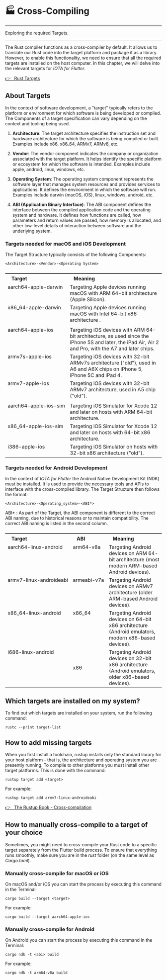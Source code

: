 # 🏭 Cross-Compiling

---

Exploring the required Targets.

---

The Rust compiler functions as a cross-compiler by default. It allows us to translate our Rust code into the target platform and package it as a library. However, to enable this functionality, we need to ensure that all the required targets are installed on the host computer. In this chapter, we will delve into the relevant targets for _IOTA for Flutter_.

<a href="https://doc.rust-lang.org/rustc/targets/index.html" target="_blank">👉 &nbsp; Rust Targets</a>

## About Targets

In the context of software development, a "target" typically refers to the platform or environment for which software is being developed or compiled. The Components of a target specification can vary depending on the context and tooling being used.

1. **Architecture**: The target architecture specifies the instruction set and hardware architecture for which the software is being compiled or built. Examples include x86, x86_64, ARMv7, ARMv8, etc.

2. **Vendor**: The vendor component indicates the company or organization associated with the target platform. It helps identify the specific platform or ecosystem for which the software is intended. Examples include apple, android, linux, windows, etc.

3. **Operating System**: The operating system component represents the software layer that manages system resources and provides services to applications. It defines the environment in which the software will run. Examples include darwin (macOS, iOS), linux, windows, android, etc.

4. **ABI (Application Binary Interface)**: The ABI component defines the interface between the compiled application code and the operating system and hardware. It defines how functions are called, how parameters and return values are passed, how memory is allocated, and other low-level details of interaction between software and the underlying system.

###

### Targets needed for macOS and iOS Development

The Target Structure typically consists of the following Components:

    <Architecture>-<Vendor>-<Operating System>

<table style="display: flex; justify-content: left;">
<tr><th style="text-align:left;padding:5px 20px;">Target</th><th style="text-align:left;padding:5px 20px;">Meaning</th></tr>
<tr><td style="white-space:nowrap;vertical-align:top;">aarch64-apple-darwin</td>
<td>Targeting Apple devices running macOS with ARM 64-bit architecture (Apple Silicon).</td></tr>
<tr><td style="white-space:nowrap;vertical-align:top;">x86_64-apple-darwin</td>
<td>Targeting Apple devices running macOS with Intel 64-bit x86 architecture .</td></tr>
<tr><td style="white-space:nowrap;vertical-align:top;"></td>
<td></td></tr>
<tr><td style="white-space:nowrap;vertical-align:top;">aarch64-apple-ios</td>
<td>Targeting iOS devices with ARM 64-bit architecture, as used since the iPhone 5S and later, the iPad Air, Air 2 and Pro, with the A7 and later chips.</td></tr>
<tr><td style="white-space:nowrap;vertical-align:top;">armv7s-apple-ios</td>
<td>Targeting iOS devices with 32-bit ARMv7s architecture ("old"), used in A6 and A6X chips on iPhone 5, iPhone 5C and iPad 4.</td></tr>
<tr><td style="white-space:nowrap;vertical-align:top;">armv7-apple-ios</td>
<td>Targeting iOS devices with 32-bit ARMv7 architecture, used in A5 chip ("old").</td></tr>
<tr><td style="white-space:nowrap;vertical-align:top;"></td>
<td></td></tr>
<tr><td style="white-space:nowrap;vertical-align:top;">aarch64-apple-ios-sim</td>
<td>Targeting iOS Simulator for Xcode 12 and later on hosts with ARM 64-bit architecture.</td></tr>
<tr><td style="white-space:nowrap;vertical-align:top;">x86_64-apple-ios-sim</td>
<td>Targeting iOS Simulator for Xcode 12 and later on hosts with 64-bit x86 architecture.</td></tr>
<tr><td style="white-space:nowrap;vertical-align:top;">i386-apple-ios</td>
<td>Targeting iOS Simulator on hosts with 32-bit x86 architecture ("old").</td></tr>
</table>

###

### Targets needed for Android Development

In the context of _IOTA for Flutter_ the Android Native Development Kit (NDK) must be installed. It is used to provide the necessary tools and APIs to interface with the cross-compiled library. The Target Structure then follows the format:

    <Architecture>-<Operating_system>-<ABI*>

ABI\* : As part of the Target, the ABI component is different to the correct ABI naming, due to historical reasons or to maintain compatibility. The correct ABI naming is listed in the second column.

<table style="display: flex; justify-content: left;">
<tr><th style="text-align:left;padding:5px 20px;">Target</th><th style="text-align:left;padding:5px 20px;">ABI</th><th style="text-align:left;padding:5px 20px;">Meaning</th></tr>
<tr><td style="white-space:nowrap;vertical-align:top;">aarch64-linux-android</td><td style="white-space:nowrap;vertical-align:top;">arm64-v8a</td>
<td>Targeting Android devices on ARM 64-bit architecture (most modern ARM-based Android devices).</td></tr>
<tr><td style="white-space:nowrap;vertical-align:top;">armv7-linux-androideabi</td><td style="white-space:nowrap;vertical-align:top;">armeabi-v7a</td>
<td>Targeting Android devices on ARMv7 architecture (older ARM-based Android devices).</td></tr>
<tr><td style="white-space:nowrap;vertical-align:top;">x86_64-linux-android</td><td style="white-space:nowrap;vertical-align:top;">x86_64</td>
<td>Targeting Android devices on 64-bit x86 architecture (Android emulators, modern x86-based devices).</td></tr>
<tr><td style="white-space:nowrap;vertical-align:top;">i686-linux-android</td style="white-space:nowrap;vertical-align:top;"><td>x86</td>
<td>Targeting Android devices on 32-bit x86 architecture (Android emulators, older x86-based devices).</td></tr>
</table>

###

## Which targets are installed on my system?

To find out which targets are installed on your system, run the following command:

`rustc --print target-list`

## How to add missing targets

When you first install a toolchain, rustup installs only the standard library for your host platform - that is, the architecture and operating system you are presently running. To compile to other platforms you must install other target platforms. This is done with the command:

`rustup target add <target>`

For example:

`rustup target add armv7-linux-androideabi`

<a href="https://rust-lang.github.io/rustup/cross-compilation.html" target="_blank">👉 &nbsp; The Rustup Book - Cross-compilation</a>

###

## How to manually cross-compile to a target of your choice

Sometimes, you might need to cross-compile your Rust code to a specific target separately from the Flutter build process. To ensure that everything runs smoothly, make sure you are in the _rust_ folder (on the same level as _Cargo.toml_).

### Manually cross-compile for macOS or iOS

On macOS and/or iOS you can start the process by executing this command in the Terminal:

`cargo build --target <target>`

For example:

`cargo build --target aarch64-apple-ios`

### Manually cross-compile for Android

On Android you can start the process by executing this command in the Terminal:

`cargo ndk -t <abi> build`

For example:

`cargo ndk -t arm64-v8a build`
